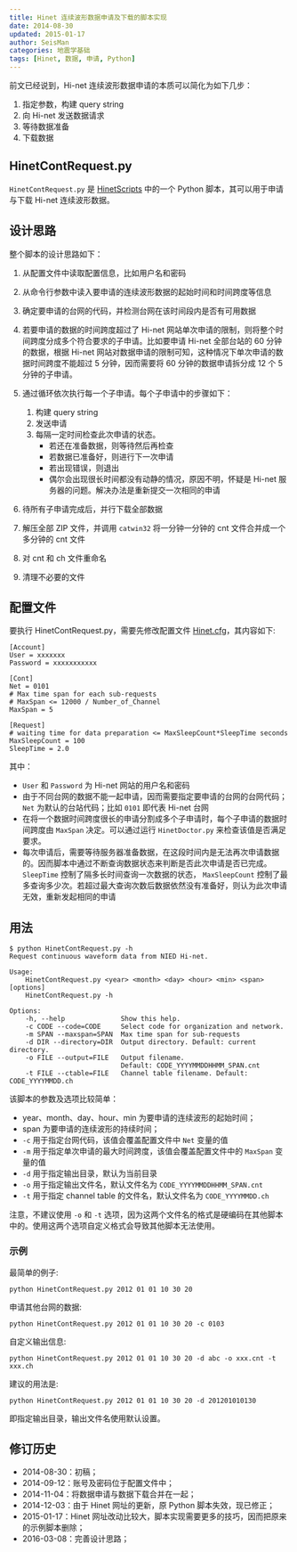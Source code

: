 ```yaml
---
title: Hinet 连续波形数据申请及下载的脚本实现
date: 2014-08-30
updated: 2015-01-17
author: SeisMan
categories: 地震学基础
tags: [Hinet, 数据, 申请, Python]
---
```


前文已经说到，Hi-net 连续波形数据申请的本质可以简化为如下几步：

1.  指定参数，构建 query string
2.  向 Hi-net 发送数据请求
3.  等待数据准备
4.  下载数据

<!--more-->

## HinetContRequest.py

`HinetContRequest.py` 是 [HinetScripts](https://github.com/seisman/HinetScripts/)
中的一个 Python 脚本，其可以用于申请与下载 Hi-net 连续波形数据。

## 设计思路

整个脚本的设计思路如下：

1.  从配置文件中读取配置信息，比如用户名和密码
2.  从命令行参数中读入要申请的连续波形数据的起始时间和时间跨度等信息
3.  确定要申请的台网的代码，并检测台网在该时间段内是否有可用数据
4.  若要申请的数据的时间跨度超过了 Hi-net 网站单次申请的限制，则将整个时间跨度分成多个符合要求的子申请。比如要申请 Hi-net 全部台站的 60 分钟的数据，根据 Hi-net 网站对数据申请的限制可知，这种情况下单次申请的数据时间跨度不能超过 5 分钟，因而需要将 60 分钟的数据申请拆分成 12 个 5 分钟的子申请。
5.  通过循环依次执行每一个子申请。每个子申请中的步骤如下：
    1.  构建 query string
    2.  发送申请
    3.  每隔一定时间检查此次申请的状态。
        -   若还在准备数据，则等待然后再检查
        -   若数据已准备好，则进行下一次申请
        -   若出现错误，则退出
        -   偶尔会出现很长时间都没有动静的情况，原因不明，怀疑是 Hi-net 服务器的问题。解决办法是重新提交一次相同的申请

6.  待所有子申请完成后，并行下载全部数据
7.  解压全部 ZIP 文件，并调用 `catwin32` 将一分钟一分钟的 cnt 文件合并成一个多分钟的 cnt 文件
8.  对 cnt 和 ch 文件重命名
9.  清理不必要的文件

## 配置文件

要执行 HinetContRequest.py，需要先修改配置文件 [Hinet.cfg](https://github.com/seisman/HinetScripts/blob/master/Hinet.cfg)，其内容如下:

    [Account]
    User = xxxxxxx
    Password = xxxxxxxxxxx

    [Cont]
    Net = 0101
    # Max time span for each sub-requests
    # MaxSpan <= 12000 / Number_of_Channel
    MaxSpan = 5

    [Request]
    # waiting time for data preparation <= MaxSleepCount*SleepTime seconds
    MaxSleepCount = 100
    SleepTime = 2.0

其中：

-   `User` 和 `Password` 为 Hi-net 网站的用户名和密码
-   由于不同台网的数据不能一起申请，因而需要指定要申请的台网的台网代码；`Net` 为默认的台站代码；比如 `0101` 即代表 Hi-net 台网
-   在将一个数据时间跨度很长的申请分割成多个子申请时，每个子申请的数据时间跨度由 `MaxSpan` 决定。可以通过运行 `HinetDoctor.py` 来检查该值是否满足要求。
-   每次申请后，需要等待服务器准备数据，在这段时间内是无法再次申请数据的。因而脚本中通过不断查询数据状态来判断是否此次申请是否已完成。`SleepTime` 控制了隔多长时间查询一次数据的状态， `MaxSleepCount` 控制了最多查询多少次。若超过最大查询次数后数据依然没有准备好，则认为此次申请无效，重新发起相同的申请

## 用法

    $ python HinetContRequest.py -h
    Request continuous waveform data from NIED Hi-net.

    Usage:
        HinetContRequest.py <year> <month> <day> <hour> <min> <span> [options]
        HinetContRequest.py -h

    Options:
        -h, --help              Show this help.
        -c CODE --code=CODE     Select code for organization and network.
        -m SPAN --maxspan=SPAN  Max time span for sub-requests
        -d DIR --directory=DIR  Output directory. Default: current directory.
        -o FILE --output=FILE   Output filename.
                                Default: CODE_YYYYMMDDHHMM_SPAN.cnt
        -t FILE --ctable=FILE   Channel table filename. Default: CODE_YYYYMMDD.ch

该脚本的参数及选项比较简单：

-   year、month、day、hour、min 为要申请的连续波形的起始时间；
-   span 为要申请的连续波形的持续时间；
-   `-c` 用于指定台网代码，该值会覆盖配置文件中 `Net` 变量的值
-   `-m` 用于指定单次申请的最大时间跨度，该值会覆盖配置文件中的 `MaxSpan` 变量的值
-   `-d` 用于指定输出目录，默认为当前目录
-   `-o` 用于指定输出文件名，默认文件名为 `CODE_YYYYMMDDHHMM_SPAN.cnt`
-   `-t` 用于指定 channel table 的文件名，默认文件名为 `CODE_YYYYMMDD.ch`

注意，不建议使用 `-o` 和 `-t` 选项，因为这两个文件名的格式是硬编码在其他脚本中的。使用这两个选项自定义格式会导致其他脚本无法使用。

### 示例

最简单的例子:

    python HinetContRequest.py 2012 01 01 10 30 20

申请其他台网的数据:

    python HinetContRequest.py 2012 01 01 10 30 20 -c 0103

自定义输出信息:

    python HinetContRequest.py 2012 01 01 10 30 20 -d abc -o xxx.cnt -t xxx.ch

建议的用法是:

    python HinetContRequest.py 2012 01 01 10 30 20 -d 201201010130

即指定输出目录，输出文件名使用默认设置。

## 修订历史

-   2014-08-30：初稿；
-   2014-09-12：账号及密码位于配置文件中；
-   2014-11-04：将数据申请与数据下载合并在一起；
-   2014-12-03：由于 Hinet 网址的更新，原 Python 脚本失效，现已修正；
-   2015-01-17：Hinet 网址改动比较大，脚本实现需要更多的技巧，因而把原来的示例脚本删除；
-   2016-03-08：完善设计思路；

